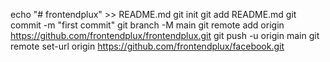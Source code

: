 echo "# frontendplux" >> README.md
git init
git add README.md
git commit -m "first commit"
git branch -M main
git remote add origin https://github.com/frontendplux/frontendplux.git
git push -u origin main
git remote set-url origin https://github.com/frontendplux/facebook.git